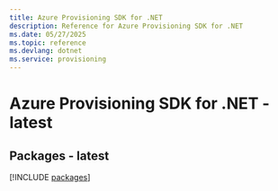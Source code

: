 ```yaml
---
title: Azure Provisioning SDK for .NET
description: Reference for Azure Provisioning SDK for .NET
ms.date: 05/27/2025
ms.topic: reference
ms.devlang: dotnet
ms.service: provisioning
---
```

# Azure Provisioning SDK for .NET - latest
## Packages - latest
[!INCLUDE [packages](provisioning-index.md)]